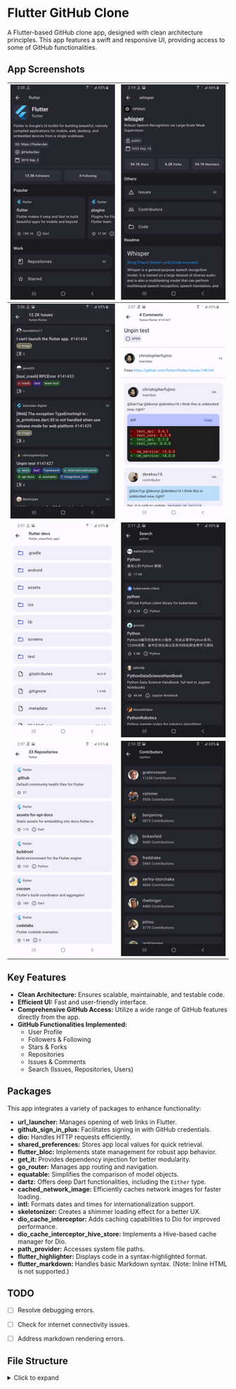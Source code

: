 # Flutter GitHub Clone
A Flutter-based GitHub clone app, designed with clean architecture principles. This app features a swift and responsive UI, providing access to some of GitHub functionalities.

## App Screenshots

| ![Screenshot 1](assets/screenshots/user.jpg)  | ![Screenshot 1](assets/screenshots/repo.jpg)  |
|---|---|
| ![Screenshot 1](assets/screenshots/issues.jpg)  | ![Screenshot 1](assets/screenshots/comments.jpg)  |
| ![Screenshot 1](assets/screenshots/code_files.jpg)  | ![Screenshot 1](assets/screenshots/search_repositories.jpg)  |
| ![Screenshot 1](assets/screenshots/repositories.jpg)  | ![Screenshot 1](assets/screenshots/contributors.jpg)  |



## Key Features
- **Clean Architecture:** Ensures scalable, maintainable, and testable code.
- **Efficient UI:** Fast and user-friendly interface.
- **Comprehensive GitHub Access:** Utilize a wide range of GitHub features directly from the app.
- **GitHub Functionalities Implemented:**
  - User Profile
  - Followers & Following
  - Stars & Forks
  - Repositories
  - Issues & Comments
  - Search (Issues, Repositories, Users)

## Packages
This app integrates a variety of packages to enhance functionality:

- **url_launcher:** Manages opening of web links in Flutter.
- **github_sign_in_plus:** Facilitates signing in with GitHub credentials.
- **dio:** Handles HTTP requests efficiently.
- **shared_preferences:** Stores app local values for quick retrieval.
- **flutter_bloc:** Implements state management for robust app behavior.
- **get_it:** Provides dependency injection for better modularity.
- **go_router:** Manages app routing and navigation.
- **equatable:** Simplifies the comparison of model objects.
- **dartz:** Offers deep Dart functionalities, including the `Either` type.
- **cached_network_image:** Efficiently caches network images for faster loading.
- **intl:** Formats dates and times for internationalization support.
- **skeletonizer:** Creates a shimmer loading effect for a better UX.
- **dio_cache_interceptor:** Adds caching capabilities to Dio for improved performance.
- **dio_cache_interceptor_hive_store:** Implements a Hive-based cache manager for Dio.
- **path_provider:** Accesses system file paths.
- **flutter_highlighter:** Displays code in a syntax-highlighted format.
- **flutter_markdown:** Handles basic Markdown syntax. (Note: Inline HTML is not supported.)

## TODO
- [ ] Resolve debugging errors.
- [ ] Check for internet connectivity issues.
- [ ] Address markdown rendering errors.


## File Structure
<details>
  <summary>Click to expand</summary>

```
lib/
├── dependencies_injection.dart
├── github_clone_app.dart
├── main.dart
└── src/
    ├── core/
    │   ├── api/
    │   │   └── api.dart
    │   ├── assets/
    │   │   └── images.dart
    │   ├── core.dart
    │   ├── dio_client/
    │   │   └── dio_client.dart
    │   ├── error/
    │   │   ├── exceptions.dart
    │   │   ├── failures.dart
    │   │   └── get_failure_message.dart
    │   ├── extensions/
    │   │   ├── context.dart
    │   │   ├── datetime.dart
    │   │   ├── extensions.dart
    │   │   ├── num.dart
    │   │   ├── shared_prefrences.dart  
    │   │   └── string.dart
    │   ├── loginfo/
    │   │   └── loginfo.dart
    │   ├── router/
    │   │   └── router.dart
    │   ├── theme/
    │   │   └── theme.dart
    │   ├── typedefs.dart
    │   ├── usecases/
    │   │   └── usecase.dart
    │   └── widgets/
    │       ├── custom_image.dart
    │       ├── custom_sliver_appbar.dart
    │       ├── error_dialog.dart
    │       ├── markdown/
    │       │   ├── custom_code_block.dart
    │       │   ├── markdown_widget.dart
    │       │   └── non_cache_image.dart
    │       ├── page_message.dart
    │       ├── primary_container.dart
    │       ├── repository_item.dart
    │       ├── shimmer_skeletonizer.dart
    │       ├── system_area.dart
    │       ├── tile_button.dart
    │       └── widgets.dart
    ├── features/
    │   ├── auth/
    │   │   ├── auth.dart
    │   │   └── auth_page.dart
    │   ├── code/
    │   │   ├── code.dart
    │   │   ├── data/
    │   │   │   ├── data.dart
    │   │   │   ├── datasource/
    │   │   │   │   └── remote_code_datasource.dart
    │   │   │   ├── models/
    │   │   │   │   └── file_info_model.dart
    │   │   │   └── repository/
    │   │   │       └── code_repository_impl.dart
    │   │   ├── domain/
    │   │   │   ├── domain.dart
    │   │   │   ├── entities/
    │   │   │   │   └── file_info.dart
    │   │   │   ├── repository/
    │   │   │   │   └── code_repository.dart
    │   │   │   └── usecases/
    │   │   │       ├── get_code.dart
    │   │   │       └── get_files.dart
    │   │   └── presentation/
    │   │       ├── bloc/
    │   │       │   ├── code_bloc.dart
    │   │       │   ├── code_event.dart
    │   │       │   └── code_state.dart
    │   │       ├── pages/
    │   │       │   └── files_page.dart
    │   │       ├── presentation.dart
    │   │       └── widgets/
    │   │           ├── file_item.dart
    │   │           ├── readme_widget.dart
    │   │           └── widgets.dart
    │   ├── features.dart
    │   ├── issues/
    │   │   ├── data/
    │   │   │   ├── data.dart
    │   │   │   ├── datasource/
    │   │   │   │   └── remote_issues_datasource.dart
    │   │   │   ├── models/
    │   │   │   │   ├── comment_mode.dart
    │   │   │   │   ├── issue_model.dart
    │   │   │   │   └── label_model.dart
    │   │   │   └── repository/
    │   │   │       └── issues_repository_impl.dart
    │   │   ├── domain/
    │   │   │   ├── domain.dart
    │   │   │   ├── entities/
    │   │   │   │   ├── comment.dart
    │   │   │   │   ├── comments.dart
    │   │   │   │   ├── issue.dart
    │   │   │   │   ├── issues.dart
    │   │   │   │   └── label.dart
    │   │   │   ├── repository/
    │   │   │   │   └── issues_repository.dart
    │   │   │   └── usecases/
    │   │   │       ├── get_comments.dart
    │   │   │       ├── get_issues.dart
    │   │   │       ├── get_more_comments.dart
    │   │   │       └── get_more_issues.dart
    │   │   ├── issues.dart
    │   │   └── presentation/
    │   │       ├── blocs/
    │   │       │   ├── comments_bloc/
    │   │       │   │   ├── comments_bloc.dart
    │   │       │   │   ├── comments_event.dart
    │   │       │   │   └── comments_state.dart
    │   │       │   └── issues_bloc/
    │   │       │       ├── issues_bloc.dart
    │   │       │       ├── issues_event.dart
    │   │       │       └── issues_state.dart
    │   │       ├── pages/
    │   │       │   ├── comments_page.dart
    │   │       │   └── issues_page.dart
    │   │       ├── presentation.dart
    │   │       └── widgets/
    │   │           ├── comment_item.dart
    │   │           ├── comment_user_tile.dart
    │   │           ├── issues_item.dart
    │   │           ├── label_item.dart
    │   │           └── widgets.dart
    │   ├── repos/
    │   │   ├── data/
    │   │   │   ├── data.dart
    │   │   │   ├── datasource/
    │   │   │   │   └── remote_repos_datasource.dart
    │   │   │   ├── models/
    │   │   │   │   └── repo_info_model.dart
    │   │   │   └── repository/
    │   │   │       └── repos_repository_impl.dart
    │   │   ├── domain/
    │   │   │   ├── domain.dart
    │   │   │   ├── entities/
    │   │   │   │   ├── repo_info.dart
    │   │   │   │   └── repos.dart
    │   │   │   ├── repository/
    │   │   │   │   └── repos_repository.dart
    │   │   │   └── usecases/
    │   │   │       ├── get_more_repos.dart
    │   │   │       ├── get_popular_repos.dart
    │   │   │       └── get_repos.dart
    │   │   ├── presentation/
    │   │   │   ├── bloc/
    │   │   │   │   ├── repos_bloc.dart
    │   │   │   │   ├── repos_event.dart
    │   │   │   │   └── repos_state.dart
    │   │   │   ├── pages/
    │   │   │   │   └── repos_page.dart
    │   │   │   └── presentation.dart
    │   │   └── repos.dart
    │   ├── user_profile/
    │   │   ├── data/
    │   │   │   ├── data.dart
    │   │   │   ├── datasource/
    │   │   │   │   └── remote_user_profile_datasource.dart
    │   │   │   ├── models/
    │   │   │   │   └── profile_model.dart
    │   │   │   └── repository/
    │   │   │       └── user_profile_repository_impl.dart
    │   │   ├── domain/
    │   │   │   ├── domain.dart
    │   │   │   ├── entities/
    │   │   │   │   └── profile.dart
    │   │   │   ├── repository/
    │   │   │   │   └── user_profile_repository.dart
    │   │   │   └── usecases/
    │   │   │       └── get_user_profile.dart
    │   │   ├── presentation/
    │   │   │   ├── bloc/
    │   │   │   │   ├── user_profile_bloc.dart
    │   │   │   │   ├── user_profile_event.dart
    │   │   │   │   └── user_profile_state.dart
    │   │   │   ├── pages/
    │   │   │   │   ├── repository_page.dart
    │   │   │   │   └── user_profile.dart
    │   │   │   ├── presentation.dart
    │   │   │   └── widgets/
    │   │   │       ├── custom_search_bar.dart
    │   │   │       ├── follow_button.dart
    │   │   │       ├── profile_info.dart
    │   │   │       ├── profile_property.dart
    │   │   │       ├── repository_info.dart
    │   │   │       └── widgets.dart
    │   │   └── user_profile.dart
    │   └── users/
    │       ├── data/
    │       │   ├── data.dart
    │       │   ├── datasources/
    │       │   │   └── remote_users_datasource.dart
    │       │   ├── models/
    │       │   │   ├── user_model.dart
    │       │   │   └── users_model.dart
    │       │   └── repository/
    │       │       └── users_repository_impl.dart
    │       ├── domain/
    │       │   ├── domain.dart
    │       │   ├── entities/
    │       │   │   ├── user.dart
    │       │   │   └── users.dart
    │       │   ├── repository/
    │       │   │   └── users_repository.dart
    │       │   └── usecases/
    │       │       ├── get_more_users.dart
    │       │       └── get_users.dart
    │       ├── presentation/
    │       │   ├── bloc/
    │       │   │   ├── users_bloc.dart
    │       │   │   ├── users_event.dart
    │       │   │   └── users_state.dart
    │       │   ├── pages/
    │       │   │   └── users_page.dart
    │       │   ├── presentation.dart
    │       │   └── widgets/
    │       │       ├── user_item.dart
    │       │       └── widgets.dart
    │       └── users.dart
    └── src.dart
    
```


</details>

